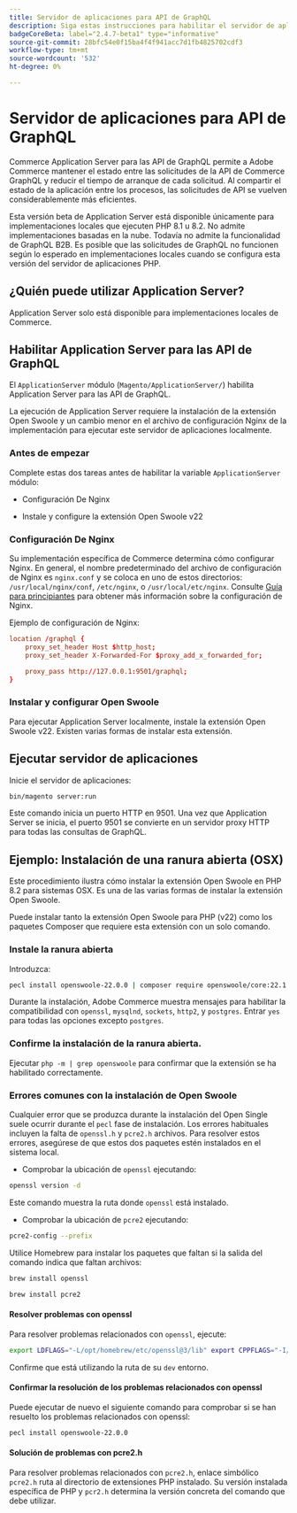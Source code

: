 ```yaml
---
title: Servidor de aplicaciones para API de GraphQL
description: Siga estas instrucciones para habilitar el servidor de aplicaciones para las API de GraphQL en la implementación de Adobe Commerce.
badgeCoreBeta: label="2.4.7-beta1" type="informative"
source-git-commit: 28bfc54e0f15ba4f4f941acc7d1fb4825702cdf3
workflow-type: tm+mt
source-wordcount: '532'
ht-degree: 0%

---
```


# Servidor de aplicaciones para API de GraphQL

Commerce Application Server para las API de GraphQL permite a Adobe Commerce mantener el estado entre las solicitudes de la API de Commerce GraphQL y reducir el tiempo de arranque de cada solicitud. Al compartir el estado de la aplicación entre los procesos, las solicitudes de API se vuelven considerablemente más eficientes.

Esta versión beta de Application Server está disponible únicamente para implementaciones locales que ejecuten PHP 8.1 u 8.2. No admite implementaciones basadas en la nube. Todavía no admite la funcionalidad de GraphQL B2B. Es posible que las solicitudes de GraphQL no funcionen según lo esperado en implementaciones locales cuando se configura esta versión del servidor de aplicaciones PHP.

## ¿Quién puede utilizar Application Server?

Application Server solo está disponible para implementaciones locales de Commerce.

## Habilitar Application Server para las API de GraphQL

El `ApplicationServer` módulo (`Magento/ApplicationServer/`) habilita Application Server para las API de GraphQL.

La ejecución de Application Server requiere la instalación de la extensión Open Swoole y un cambio menor en el archivo de configuración Nginx de la implementación para ejecutar este servidor de aplicaciones localmente.

### Antes de empezar

Complete estas dos tareas antes de habilitar la variable `ApplicationServer` módulo:

* Configuración De Nginx

* Instale y configure la extensión Open Swoole v22

### Configuración De Nginx

Su implementación específica de Commerce determina cómo configurar Nginx. En general, el nombre predeterminado del archivo de configuración de Nginx es `nginx.conf` y se coloca en uno de estos directorios: `/usr/local/nginx/conf`, `/etc/nginx`, o `/usr/local/etc/nginx`. Consulte [Guía para principiantes](http://nginx.org/en/docs/beginners_guide.html) para obtener más información sobre la configuración de Nginx.

Ejemplo de configuración de Nginx:

```conf
location /graphql {
    proxy_set_header Host $http_host;
    proxy_set_header X-Forwarded-For $proxy_add_x_forwarded_for;

    proxy_pass http://127.0.0.1:9501/graphql;
}
```

### Instalar y configurar Open Swoole

Para ejecutar Application Server localmente, instale la extensión Open Swoole v22. Existen varias formas de instalar esta extensión.

## Ejecutar servidor de aplicaciones

Inicie el servidor de aplicaciones:

```bash
bin/magento server:run
```

Este comando inicia un puerto HTTP en 9501. Una vez que Application Server se inicia, el puerto 9501 se convierte en un servidor proxy HTTP para todas las consultas de GraphQL.

## Ejemplo: Instalación de una ranura abierta (OSX)

Este procedimiento ilustra cómo instalar la extensión Open Swoole en PHP 8.2 para sistemas OSX. Es una de las varias formas de instalar la extensión Open Swoole.

Puede instalar tanto la extensión Open Swoole para PHP (v22) como los paquetes Composer que requiere esta extensión con un solo comando.

### Instale la ranura abierta

Introduzca:

```bash
pecl install openswoole-22.0.0 | composer require openswoole/core:22.1.1
```

Durante la instalación, Adobe Commerce muestra mensajes para habilitar la compatibilidad con `openssl`, `mysqlnd`, `sockets`, `http2`, y `postgres`. Entrar `yes` para todas las opciones excepto `postgres`.

### Confirme la instalación de la ranura abierta.

Ejecutar `php -m | grep openswoole` para confirmar que la extensión se ha habilitado correctamente.

### Errores comunes con la instalación de Open Swoole

Cualquier error que se produzca durante la instalación del Open Single suele ocurrir durante el `pecl` fase de instalación. Los errores habituales incluyen la falta de `openssl.h` y `pcre2.h` archivos. Para resolver estos errores, asegúrese de que estos dos paquetes estén instalados en el sistema local.

* Comprobar la ubicación de `openssl` ejecutando:

```bash
openssl version -d
```

Este comando muestra la ruta donde `openssl` está instalado.

* Comprobar la ubicación de `pcre2` ejecutando:

```bash
pcre2-config --prefix 
```

Utilice Homebrew para instalar los paquetes que faltan si la salida del comando indica que faltan archivos:

```bash
brew install openssl
```

```bash
brew install pcre2
```

#### Resolver problemas con openssl

Para resolver problemas relacionados con `openssl`, ejecute:

```bash
export LDFLAGS="-L/opt/homebrew/etc/openssl@3/lib" export CPPFLAGS="-I/opt/homebrew/etc/openssl@3/include"
```

Confirme que está utilizando la ruta de su `dev` entorno.

#### Confirmar la resolución de los problemas relacionados con openssl

Puede ejecutar de nuevo el siguiente comando para comprobar si se han resuelto los problemas relacionados con openssl:

```bash
pecl install openswoole-22.0.0
```

#### Solución de problemas con pcre2.h

Para resolver problemas relacionados con `pcre2.h`, enlace simbólico `pcre2.h` ruta al directorio de extensiones PHP instalado. Su versión instalada específica de PHP y `pcr2.h` determina la versión concreta del comando que debe utilizar.

